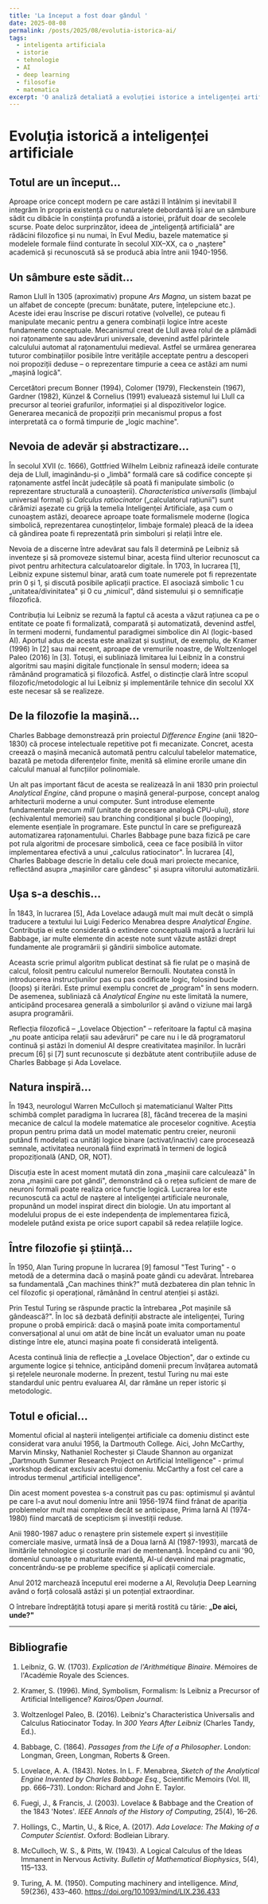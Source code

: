 ```yaml
---
title: 'La început a fost doar gândul '
date: 2025-08-08
permalink: /posts/2025/08/evolutia-istorica-ai/
tags:
  - inteligenta artificiala
  - istorie
  - tehnologie
  - AI
  - deep learning
  - filosofie
  - matematica
excerpt: 'O analiză detaliată a evoluției istorice a inteligenței artificiale, de la primele concepte filozofice din Evul Mediu până la revoluția Deep Learning din 2012. Explorăm contribuțiile lui Ramon Llull, Leibniz, Babbage, Ada Lovelace, Turing și momentele cheie care au definit acest domeniu.'
---
```


# Evoluția istorică a inteligenței artificiale

## Totul are un început...

Aproape orice concept modern pe care astăzi îl întâlnim și inevitabil îl integrăm în propria existență cu o naturalețe debordantă își are un sâmbure sădit cu dibăcie în conștiința profundă a istoriei, prăfuit doar de secolele scurse. Poate deloc surprinzător, ideea de „inteligență artificială" are rădăcini filozofice și nu numai, în Evul Mediu, bazele matematice și modelele formale fiind conturate în secolul XIX–XX, ca o „naștere" academică și recunoscută să se producă abia între anii 1940-1956.

## Un sâmbure este sădit...

Ramon Llull în 1305 (aproximativ) propune *Ars Magna*, un sistem bazat pe un alfabet de concepte (precum: bunătate, putere, înțelepciune etc.). Aceste idei erau înscrise pe discuri rotative (volvelle), ce puteau fi manipulate mecanic pentru a genera combinații logice între aceste fundamente conceptuale. Mecanismul creat de Llull avea rolul de a plămădi noi rațonamente sau adevăruri universale, devenind astfel părintele calculului automat al rațonamentului medieval. Astfel se urmărea generarea tuturor combinațiilor posibile între veritățile acceptate pentru a descoperi noi propoziții deduse – o reprezentare timpurie a ceea ce astăzi am numi „mașină logică". 

Cercetători precum Bonner (1994), Colomer (1979), Fleckenstein (1967), Gardner (1982), Künzel & Cornelius (1991) evaluează sistemul lui Llull ca precursor al teoriei grafurilor, informației și al dispozitivelor logice. Generarea mecanică de propoziții prin mecanismul propus a fost interpretată ca o formă timpurie de „logic machine".

## Nevoia de adevăr și abstractizare...

În secolul XVII (c. 1666), Gottfried Wilhelm Leibniz rafinează ideile conturate deja de Llull, imaginându-și o „limbă" formală care să codifice concepte și rațonamente astfel încât judecățile să poată fi manipulate simbolic (o reprezentare structurală a cunoașterii). *Characteristica universalis* (limbajul universal formal) și *Calculus ratiocinator* („calculatorul rațiunii") sunt cărămizi așezate cu grijă la temelia Inteligenței Artificiale, așa cum o cunoaștem astăzi, deoarece aproape toate formalismele moderne (logica simbolică, reprezentarea cunoștințelor, limbaje formale) pleacă de la ideea că gândirea poate fi reprezentată prin simboluri și relații între ele. 

Nevoia de a discerne între adevărat sau fals îl determină pe Leibniz să inventeze și să promoveze sistemul binar, acesta fiind ulterior recunoscut ca pivot pentru arhitectura calculatoarelor digitale. În 1703, în lucrarea [1], Leibniz expune sistemul binar, arată cum toate numerele pot fi reprezentate prin 0 și 1, și discută posibile aplicații practice. El asociază simbolic 1 cu „unitatea/divinitatea" și 0 cu „nimicul", dând sistemului și o semnificație filozofică. 

Contribuția lui Leibniz se rezumă la faptul că acesta a văzut rațiunea ca pe o entitate ce poate fi formalizată, comparată și automatizată, devenind astfel, în termeni moderni, fundamentul paradigmei simbolice din AI (logic-based AI). Aportul adus de acesta este analizat și susținut, de exemplu, de Kramer (1996) în [2] sau mai recent, aproape de vremurile noastre, de Woltzenlogel Paleo (2016) în [3]. Totuși, ei subliniază limitarea lui Leibniz în a construi algoritmi sau mașini digitale funcționale în sensul modern; ideea sa rămânând programatică și filozofică. Astfel, o distincție clară între scopul filozofic/metodologic al lui Leibniz și implementările tehnice din secolul XX este necesar să se realizeze.

## De la filozofie la mașină...

Charles Babbage demonstrează prin proiectul *Difference Engine* (anii 1820–1830) că procese intelectuale repetitive pot fi mecanizate. Concret, acesta creează o mașină mecanică automată pentru calculul tabelelor matematice, bazată pe metoda diferențelor finite, menită să elimine erorile umane din calculul manual al funcțiilor polinomiale. 

Un alt pas important făcut de acesta se realizează în anii 1830 prin proiectul *Analytical Engine*, când propune o mașină general-purpose, concept analog arhitecturii moderne a unui computer. Sunt introduse elemente fundamentale precum *mill* (unitate de procesare analogă CPU-ului), *store* (echivalentul memoriei) sau branching condițional și bucle (looping), elemente esențiale în programare. Este punctul în care se prefigurează automatizarea rațonamentului. Charles Babbage pune baza fizică pe care pot rula algoritmi de procesare simbolică, ceea ce face posibilă în viitor implementarea efectivă a unui „calculus ratiocinator". În lucrarea [4], Charles Babbage descrie în detaliu cele două mari proiecte mecanice, reflectând asupra „mașinilor care gândesc" și asupra viitorului automatizării.

## Ușa s-a deschis...

În 1843, în lucrarea [5], Ada Lovelace adaugă mult mai mult decât o simplă traducere a textului lui Luigi Federico Menabrea despre *Analytical Engine*. Contribuția ei este considerată o extindere conceptuală majoră a lucrării lui Babbage, iar multe elemente din aceste note sunt văzute astăzi drept fundamente ale programării și gândirii simbolice automate. 

Aceasta scrie primul algoritm publicat destinat să fie rulat pe o mașină de calcul, folosit pentru calculul numerelor Bernoulli. Noutatea constă în introducerea instrucțiunilor pas cu pas codificate logic, folosind bucle (loops) și iterări. Este primul exemplu concret de „program" în sens modern. De asemenea, subliniază că *Analytical Engine* nu este limitată la numere, anticipând procesarea generală a simbolurilor și având o viziune mai largă asupra programării. 

Reflecția filozofică – „Lovelace Objection" – referitoare la faptul că mașina „nu poate anticipa relații sau adevăruri" pe care nu i le dă programatorul continuă și astăzi în domeniul AI despre creativitatea mașinilor. În lucrări precum [6] și [7] sunt recunoscute și dezbătute atent contribuțiile aduse de Charles Babbage și Ada Lovelace.

## Natura inspiră...

În 1943, neurologul Warren McCulloch și matematicianul Walter Pitts schimbă complet paradigma în lucrarea [8], făcând trecerea de la mașini mecanice de calcul la modele matematice ale proceselor cognitive. Aceștia propun pentru prima dată un model matematic pentru creier, neuronii putând fi modelați ca unități logice binare (activat/inactiv) care procesează semnale, activitatea neuronală fiind exprimată în termeni de logică propozițională (AND, OR, NOT). 

Discuția este în acest moment mutată din zona „mașinii care calculează" în zona „mașinii care pot gândi", demonstrând că o rețea suficient de mare de neuroni formali poate realiza orice funcție logică. Lucrarea lor este recunoscută ca actul de naștere al inteligenței artificiale neuronale, propunând un model inspirat direct din biologie. Un atu important al modelului propus de ei este independența de implementarea fizică, modelele putând exista pe orice suport capabil să redea relațiile logice.

## Între filozofie și știință...

În 1950, Alan Turing propune în lucrarea [9] famosul "Test Turing" - o metodă de a determina dacă o mașină poate gândi cu adevărat. Întrebarea sa fundamentală „Can machines think?" mută dezbaterea din plan tehnic în cel filozofic și operațional, rămânând în centrul atenției și astăzi. 

Prin Testul Turing se răspunde practic la întrebarea „Pot mașinile să gândească?". În loc să dezbată definiții abstracte ale inteligenței, Turing propune o probă empirică: dacă o mașină poate imita comportamentul conversațional al unui om atât de bine încât un evaluator uman nu poate distinge între ele, atunci mașina poate fi considerată inteligentă. 

Acesta continuă linia de reflecție a „Lovelace Objection", dar o extinde cu argumente logice și tehnice, anticipând domenii precum învățarea automată și rețelele neuronale moderne. În prezent, testul Turing nu mai este standardul unic pentru evaluarea AI, dar rămâne un reper istoric și metodologic.

## Totul e oficial...

Momentul oficial al nașterii inteligenței artificiale ca domeniu distinct este considerat vara anului 1956, la Dartmouth College. Aici, John McCarthy, Marvin Minsky, Nathaniel Rochester și Claude Shannon au organizat „Dartmouth Summer Research Project on Artificial Intelligence" - primul workshop dedicat exclusiv acestui domeniu. McCarthy a fost cel care a introdus termenul „artificial intelligence".

Din acest moment povestea s-a construit pas cu pas: optimismul și avântul pe care l-a avut noul domeniu între anii 1956-1974 fiind frânat de apariția problemelor mult mai complexe decât se anticipase, Prima Iarnă AI (1974-1980) fiind marcată de scepticism și investiții reduse.

Anii 1980-1987 aduc o renaștere prin sistemele expert și investițiile comerciale masive, urmată însă de a Doua Iarnă AI (1987-1993), marcată de limitările tehnologice și costurile mari de mentenanță. Începând cu anii '90, domeniul cunoaște o maturitate evidentă, AI-ul devenind mai pragmatic, concentrându-se pe probleme specifice și aplicații comerciale.

Anul 2012 marchează începutul erei moderne a AI, Revoluția Deep Learning având o forță colosală astăzi și un potențial extraordinar.

O întrebare îndreptățită totuși apare și merită rostită cu tărie: **„De aici, unde?"**

---

## Bibliografie

1. Leibniz, G. W. (1703). *Explication de l'Arithmétique Binaire*. Mémoires de l'Académie Royale des Sciences.

2. Kramer, S. (1996). Mind, Symbolism, Formalism: Is Leibniz a Precursor of Artificial Intelligence? *Kairos/Open Journal*.

3. Woltzenlogel Paleo, B. (2016). Leibniz's Characteristica Universalis and Calculus Ratiocinator Today. In *300 Years After Leibniz* (Charles Tandy, Ed.).

4. Babbage, C. (1864). *Passages from the Life of a Philosopher*. London: Longman, Green, Longman, Roberts & Green.

5. Lovelace, A. A. (1843). Notes. In L. F. Menabrea, *Sketch of the Analytical Engine Invented by Charles Babbage Esq.*, Scientific Memoirs (Vol. III, pp. 666–731). London: Richard and John E. Taylor.

6. Fuegi, J., & Francis, J. (2003). Lovelace & Babbage and the Creation of the 1843 'Notes'. *IEEE Annals of the History of Computing*, 25(4), 16–26.

7. Hollings, C., Martin, U., & Rice, A. (2017). *Ada Lovelace: The Making of a Computer Scientist*. Oxford: Bodleian Library.

8. McCulloch, W. S., & Pitts, W. (1943). A Logical Calculus of the Ideas Immanent in Nervous Activity. *Bulletin of Mathematical Biophysics*, 5(4), 115–133.

9. Turing, A. M. (1950). Computing machinery and intelligence. *Mind*, 59(236), 433–460. https://doi.org/10.1093/mind/LIX.236.433
